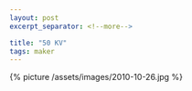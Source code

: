 ```yaml
---
layout: post
excerpt_separator: <!--more-->

title: "50 KV"
tags: maker
---
```


{% picture /assets/images/2010-10-26.jpg %}
<!--more-->